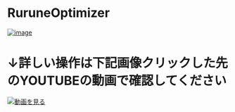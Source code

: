 # RuruneOptimizer
[![image](https://github.com/user-attachments/assets/9aac42ee-af91-417f-afef-e9635ade4bdd)](https://illusive-isc.github.io/vpm-repos/)


# ↓詳しい操作は下記画像クリックした先のYOUTUBEの動画で確認してください
[![動画を見る](https://img.youtube.com/vi/VJ9RXmyRq58/maxresdefault.jpg)](https://youtu.be/VJ9RXmyRq58)
